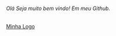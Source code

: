 ###### Olá Seja muito bem vindo! Em meu Github.

<a href="https://uploaddeimagens.com.br/images/003/838/498/original/ImagensTI.png?1650582479" title="Clique e acesse agora!">Minha Logo</a>

<!--
**wbrtech/wbrtech** is a ✨ _special_ ✨ repository because its `README.md` (this file) appears on your GitHub profile.

Here are some ideas to get you started:

- 🔭 I’m currently working on ...
- 🌱 I’m currently learning ...
- 👯 I’m looking to collaborate on ...
- 🤔 I’m looking for help with ...
- 💬 Ask me about ...
- 📫 How to reach me: ...
- 😄 Pronouns: ...
- ⚡ Fun fact: ...
-->
